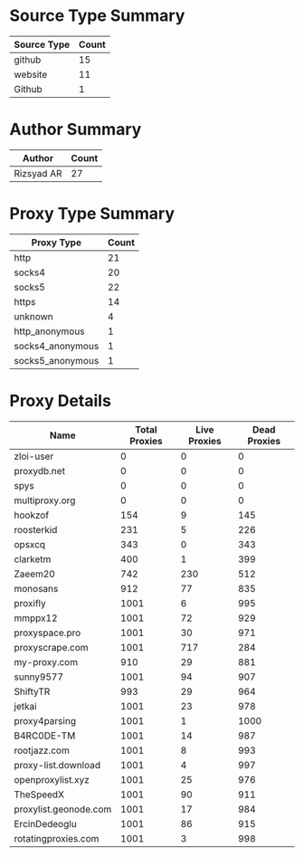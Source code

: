 # Source Type Summary

| Source Type | Count |
|-------------|-------|
| github | 15 |
| website | 11 |
| Github | 1 |


# Author Summary

| Author | Count |
|--------|-------|
| Rizsyad AR | 27 |


# Proxy Type Summary

| Proxy Type | Count |
|------------|-------|
| http | 21 |
| socks4 | 20 |
| socks5 | 22 |
| https | 14 |
| unknown | 4 |
| http_anonymous | 1 |
| socks4_anonymous | 1 |
| socks5_anonymous | 1 |


# Proxy Details

| Name | Total Proxies | Live Proxies | Dead Proxies |
|------|---------------|--------------|---------------|
| zloi-user | 0 | 0 | 0 |
| proxydb.net | 0 | 0 | 0 |
| spys | 0 | 0 | 0 |
| multiproxy.org | 0 | 0 | 0 |
| hookzof | 154 | 9 | 145 |
| roosterkid | 231 | 5 | 226 |
| opsxcq | 343 | 0 | 343 |
| clarketm | 400 | 1 | 399 |
| Zaeem20 | 742 | 230 | 512 |
| monosans | 912 | 77 | 835 |
| proxifly | 1001 | 6 | 995 |
| mmppx12 | 1001 | 72 | 929 |
| proxyspace.pro | 1001 | 30 | 971 |
| proxyscrape.com | 1001 | 717 | 284 |
| my-proxy.com | 910 | 29 | 881 |
| sunny9577 | 1001 | 94 | 907 |
| ShiftyTR | 993 | 29 | 964 |
| jetkai | 1001 | 23 | 978 |
| proxy4parsing | 1001 | 1 | 1000 |
| B4RC0DE-TM | 1001 | 14 | 987 |
| rootjazz.com | 1001 | 8 | 993 |
| proxy-list.download | 1001 | 4 | 997 |
| openproxylist.xyz | 1001 | 25 | 976 |
| TheSpeedX | 1001 | 90 | 911 |
| proxylist.geonode.com | 1001 | 17 | 984 |
| ErcinDedeoglu | 1001 | 86 | 915 |
| rotatingproxies.com | 1001 | 3 | 998 |
